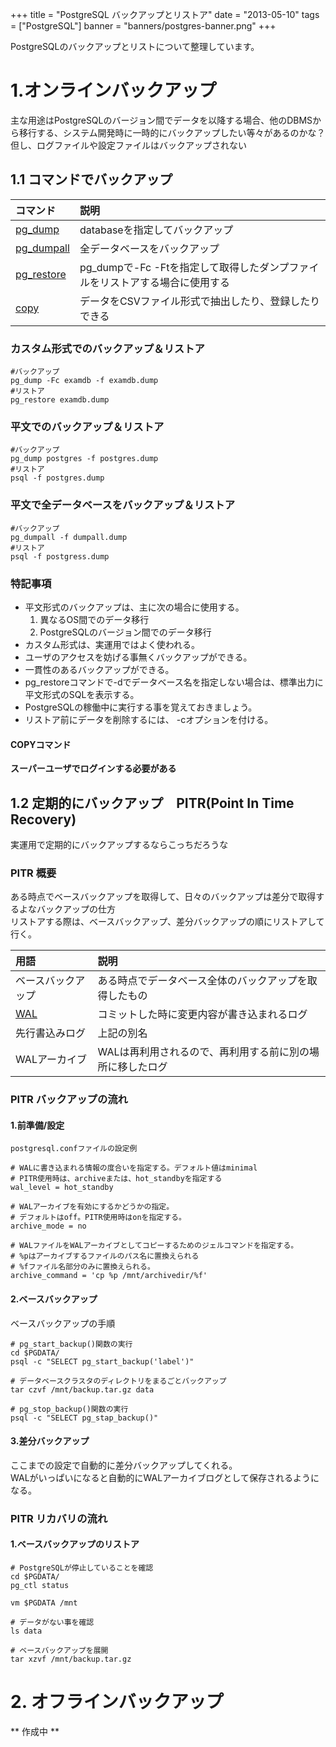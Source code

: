 +++
title = "PostgreSQL バックアップとリストア"
date = "2013-05-10"
tags = ["PostgreSQL"]
banner = "banners/postgres-banner.png"
+++

PostgreSQLのバックアップとリストについて整理しています。

<!--more-->

# 1.オンラインバックアップ

主な用途はPostgreSQLのバージョン間でデータを以降する場合、他のDBMSから移行する、システム開発時に一時的にバックアップしたい等々があるのかな？　但し、ログファイルや設定ファイルはバックアップされない

## 1.1 コマンドでバックアップ

コマンド                                                                         | 説明
:--------------------------------------------------------------------------- | :--------------------------------------------
[pg_dump](http://www.postgresql.jp/document/9.2/html/app-pgdump.html)        | databaseを指定してバックアップ
[pg_dumpall](http://www.postgresql.jp/document/9.2/html/app-pg-dumpall.html) | 全データベースをバックアップ
[pg_restore](http://www.postgresql.jp/document/9.2/html/app-pgrestore.html)  | pg_dumpで-Fc -Ftを指定して取得したダンプファイルをリストアする場合に使用する
[copy](http://www.postgresql.jp/document/9.2/html/sql-copy.html)             | データをCSVファイル形式で抽出したり、登録したりできる

### カスタム形式でのバックアップ＆リストア

```text
#バックアップ
pg_dump -Fc examdb -f examdb.dump
#リストア
pg_restore examdb.dump
```

### 平文でのバックアップ＆リストア

```text
#バックアップ
pg_dump postgres -f postgres.dump
#リストア
psql -f postgres.dump
```

### 平文で全データベースをバックアップ＆リストア

``` text
#バックアップ
pg_dumpall -f dumpall.dump
#リストア
psql -f postgress.dump
```

### 特記事項

- 平文形式のバックアップは、主に次の場合に使用する。
  1. 異なるOS間でのデータ移行
  2. PostgreSQLのバージョン間でのデータ移行
- カスタム形式は、実運用ではよく使われる。
- ユーザのアクセスを妨げる事無くバックアップができる。
- 一貫性のあるバックアップができる。
- pg_restoreコマンドで-dでデータベース名を指定しない場合は、標準出力に平文形式のSQLを表示する。
- PostgreSQLの稼働中に実行する事を覚えておきましょう。
- リストア前にデータを削除するには、 -cオプションを付ける。

#### COPYコマンド
  **スーパーユーザでログインする必要がある**

## 1.2 定期的にバックアップ　PITR(Point In Time Recovery)
実運用で定期的にバックアップするならこっちだろうな

### PITR 概要
ある時点でベースバックアップを取得して、日々のバックアップは差分で取得するよなバックアップの仕方<br>リストアする際は、ベースバックアップ、差分バックアップの順にリストアして行く。  

用語                                                                        | 説明
:------------------------------------------------------------------------ | :-----------------------------
ベースバックアップ                                                                 | ある時点でデータベース全体のバックアップを取得したもの
[WAL](http://www.postgresql.jp/document/9.0/html/runtime-config-wal.html) | コミットした時に変更内容が書き込まれるログ
先行書込みログ                                                                   | 上記の別名
WALアーカイブ                                                                  | WALは再利用されるので、再利用する前に別の場所に移したログ

### PITR バックアップの流れ
#### 1.前準備/設定

```text
postgresql.confファイルの設定例

# WALに書き込まれる情報の度合いを指定する。デフォルト値はminimal
# PITR使用時は、archiveまたは、hot_standbyを指定する
wal_level = hot_standby

# WALアーカイブを有効にするかどうかの指定。
# デフォルトはoff。PITR使用時はonを指定する。
archive_mode = no

# WALファイルをWALアーカイブとしてコピーするためのジェルコマンドを指定する。
# %pはアーカイブするファイルのパス名に置換えられる
# %fファイル名部分のみに置換えられる。
archive_command = 'cp %p /mnt/archivedir/%f'
```

#### 2.ベースバックアップ
ベースバックアップの手順

```text
# pg_start_backup()関数の実行  
cd $PGDATA/
psql -c "SELECT pg_start_backup('label')"

# データベースクラスタのディレクトリをまるごとバックアップ  
tar czvf /mnt/backup.tar.gz data

# pg_stop_backup()関数の実行  
psql -c "SELECT pg_stap_backup()"
```

#### 3.差分バックアップ
ここまでの設定で自動的に差分バックアップしてくれる。<br>WALがいっぱいになると自動的にWALアーカイブログとして保存されるようになる。  

### PITR リカバリの流れ
#### 1.ベースバックアップのリストア

```
# PostgreSQLが停止していることを確認
cd $PGDATA/
pg_ctl status

vm $PGDATA /mnt

# データがない事を確認
ls data

# ベースバックアップを展開
tar xzvf /mnt/backup.tar.gz
```

# 2. オフラインバックアップ

** 作成中 **
